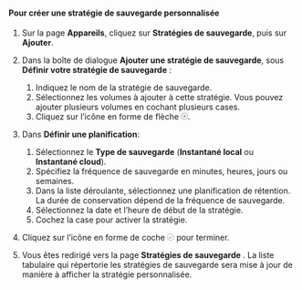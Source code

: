 <!--author=SharS last changed: 11/04/15-->


#### <a name="to-create-a-custom-backup-policy"></a>Pour créer une stratégie de sauvegarde personnalisée
1. Sur la page **Appareils**, cliquez sur **Stratégies de sauvegarde**, puis sur **Ajouter**.
2. Dans la boîte de dialogue **Ajouter une stratégie de sauvegarde**, sous **Définir votre stratégie de sauvegarde** :
   
   1. Indiquez le nom de la stratégie de sauvegarde.
   2. Sélectionnez les volumes à ajouter à cette stratégie. Vous pouvez ajouter plusieurs volumes en cochant plusieurs cases.
   3. Cliquez sur l’icône en forme de flèche  ![icône en forme de coche](./media/storsimple-create-custom-backup-policy-u2/HCS_ArrowIcon-include.png).
3. Dans **Définir une planification**:
   
   1. Sélectionnez le **Type de sauvegarde** (**Instantané local** ou **Instantané cloud**).
   2. Spécifiez la fréquence de sauvegarde en minutes, heures, jours ou semaines.
   3. Dans la liste déroulante, sélectionnez une planification de rétention. La durée de conservation dépend de la fréquence de sauvegarde. 
   4. Sélectionnez la date et l’heure de début de la stratégie.
   5. Cochez la case pour activer la stratégie.
4. Cliquez sur l’icône en forme de coche  ![icône en forme de coche](./media/storsimple-add-backup-policy-u2/HCS_CheckIcon-include.png)  pour terminer.
5. Vous êtes redirigé vers la page **Stratégies de sauvegarde** . La liste tabulaire qui répertorie les stratégies de sauvegarde sera mise à jour de manière à afficher la stratégie personnalisée.



<!--HONumber=Nov16_HO3-->


